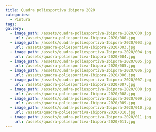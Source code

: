 ```yaml
---
title: Quadra poliesportiva ibipora 2020
categories:
  - Pintura
tags:
gallery:
  - image_path: /assets/quadra-poliesportiva-Ibipora-2020/000.jpg
    url: /assets/quadra-poliesportiva-Ibipora-2020/000.jpg
  - image_path: /assets/quadra-poliesportiva-Ibipora-2020/003.jpg
    url: /assets/quadra-poliesportiva-Ibipora-2020/003.jpg
  - image_path: /assets/quadra-poliesportiva-Ibipora-2020/004.jpg
    url: /assets/quadra-poliesportiva-Ibipora-2020/004.jpg
  - image_path: /assets/quadra-poliesportiva-Ibipora-2020/005.jpg
    url: /assets/quadra-poliesportiva-Ibipora-2020/005.jpg
  - image_path: /assets/quadra-poliesportiva-Ibipora-2020/006.jpg
    url: /assets/quadra-poliesportiva-Ibipora-2020/006.jpg
  - image_path: /assets/quadra-poliesportiva-Ibipora-2020/007.jpg
    url: /assets/quadra-poliesportiva-Ibipora-2020/007.jpg
  - image_path: /assets/quadra-poliesportiva-Ibipora-2020/008.jpg
    url: /assets/quadra-poliesportiva-Ibipora-2020/008.jpg
  - image_path: /assets/quadra-poliesportiva-Ibipora-2020/009.jpg
    url: /assets/quadra-poliesportiva-Ibipora-2020/009.jpg
  - image_path: /assets/quadra-poliesportiva-Ibipora-2020/010.jpg
    url: /assets/quadra-poliesportiva-Ibipora-2020/010.jpg
  - image_path: /assets/quadra-poliesportiva-Ibipora-2020/011.jpg
    url: /assets/quadra-poliesportiva-Ibipora-2020/011.jpg
---
```

